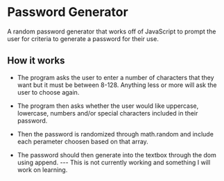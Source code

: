 # Password Generator

A random password generator that works off of JavaScript to prompt the user for criteria to generate a password for their use. 

## How it works

* The program asks the user to enter a number of characters that they want but it must be between 8-128. Anything less or more will ask the user to choose again. 
* The program then asks whether the user would like uppercase, lowercase, numbers and/or special characters included in their password. 
* Then the password is randomized through math.random and include each perameter choosen based on that array. 

* The password should then generate into the textbox through the dom using append. --- This is not currently working and something I will work on learning. 
